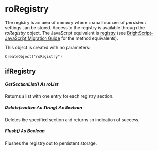 # roRegistry

The registry is an area of memory where a small number of persistent settings can be stored. Access to the registry is available through the *roRegistry* object. The JavaScript equivalent is [registry](https://docs.brightsign.biz/display/DOC/registry) (see [BrightScript-JavaScript Migration Guide](../../../../developers/player-apis/brightscript-javascript-migration-guide.md) for the method equivalents).

This object is created with no parameters:

```
CreateObject("roRegistry")
```

## ifRegistry

##### GetSectionList() As roList

Returns a list with one entry for each registry section.

##### Delete(section As String) As Boolean

Deletes the specified section and returns an indication of success.

##### Flush() As Boolean

Flushes the registry out to persistent storage.